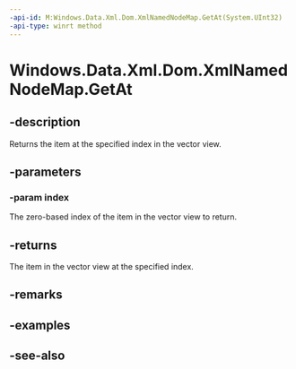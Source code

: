----api-id: M:Windows.Data.Xml.Dom.XmlNamedNodeMap.GetAt(System.UInt32)
-api-type: winrt method
---<!-- Method syntaxpublic Windows.Data.Xml.Dom.IXmlNode GetAt(System.UInt32 index)--># Windows.Data.Xml.Dom.XmlNamedNodeMap.GetAt## -descriptionReturns the item at the specified index in the vector view.## -parameters### -param indexThe zero-based index of the item in the vector view to return.## -returnsThe item in the vector view at the specified index.## -remarks## -examples## -see-also